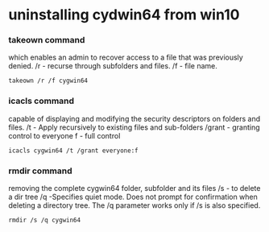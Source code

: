 # uninstalling cydwin64 from win10
### takeown command
which enables an admin to recover access to a file that was previously denied.
/r - recurse through subfolders and files.
/f - file name.
```
takeown /r /f cygwin64
```
### icacls command
capable of displaying and modifying the security descriptors on folders and files.
/t - Apply recursively to existing files and sub-folders
/grant - granting control to everyone
f - full control
```
icacls cygwin64 /t /grant everyone:f
```
### rmdir command
removing the complete cygwin64 folder, subfolder and its files
/s - to delete a dir tree
/q -Specifies quiet mode. Does not prompt for confirmation when deleting a directory tree. 
The /q parameter works only if /s is also specified.
```
rmdir /s /q cygwin64 
```
